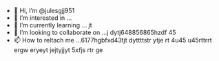 - 👋 Hi, I’m @julesgjj951
- 👀 I’m interested in ...
- 🌱 I’m currently learning ... jt
- 💞️ I’m looking to collaborate on ...j dytj648856865hzdf 45
- 📫 How to reltach me ...6177hgbfxd43tjt dyttttstr  ytje rt 4u45 u45rttrrt ergw eryeyt jejtyjjyt
5xfjs rtr ge
<!---
julesgjj951/julesgjj951 is a ✨ special ✨ repository because its `README.md` (this file) appears on your GitHub profile.
You can click the Preview link to take a look at your changes.
--->
